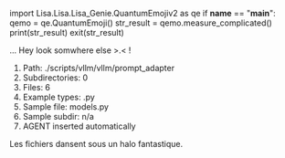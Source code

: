 
import Lisa.Lisa.Lisa_Genie.QuantumEmojiv2 as qe
if __name__ == "__main__":
  qemo = qe.QuantumEmoji()
  str_result = qemo.measure_complicated()
  print(str_result)
  exit(str_result)

... Hey look somwhere else >.< !

1. Path: ./scripts/vllm/vllm/prompt_adapter
2. Subdirectories: 0
3. Files: 6
4. Example types: .py
5. Sample file: models.py
6. Sample subdir: n/a
7. AGENT inserted automatically

Les fichiers dansent sous un halo fantastique.

